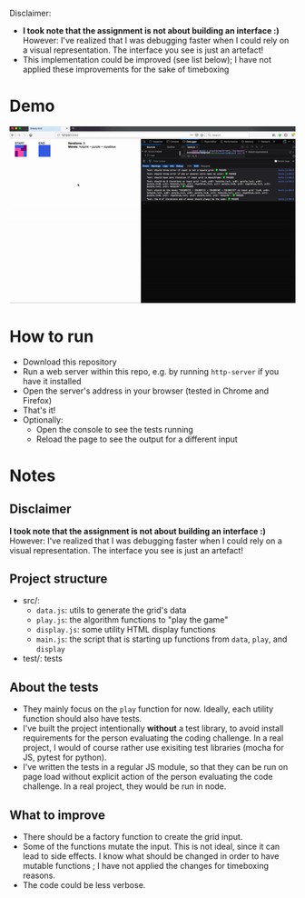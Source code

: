 Disclaimer:

- **I took note that the assignment is not about building an interface :)**
  However: I've realized that I was debugging faster when I could rely on a visual representation. The interface you see is just an artefact!
- This implementation could be improved (see list below); I have not applied these improvements for the sake of timeboxing

# Demo

<p align="center">
<img width="520" src="https://raw.githubusercontent.com/maudnals/greedy-grid/master/doc/demo.gif">  
</p>

# How to run

- Download this repository
- Run a web server within this repo, e.g. by running `http-server` if you have it installed
- Open the server's address in your browser (tested in Chrome and Firefox)
- That's it!
- Optionally:
  - Open the console to see the tests running
  - Reload the page to see the output for a different input

# Notes

## Disclaimer

**I took note that the assignment is not about building an interface :)**
However: I've realized that I was debugging faster when I could rely on a visual representation. The interface you see is just an artefact!

## Project structure

- src/:
  - `data.js`: utils to generate the grid's data
  - `play.js`: the algorithm functions to "play the game"
  - `display.js`: some utility HTML display functions
  - `main.js`: the script that is starting up functions from `data`, `play`, and `display`
- test/: tests

## About the tests

- They mainly focus on the `play` function for now. Ideally, each utility function should also have tests.
- I've built the project intentionally **without** a test library, to avoid install requirements for the person evaluating the coding challenge. In a real project, I would of course rather use exisiting test libraries (mocha for JS, pytest for python).
- I've written the tests in a regular JS module, so that they can be run on page load without explicit action of the person evaluating the code challenge. In a real project, they would be run in node.

## What to improve

- There should be a factory function to create the grid input.
- Some of the functions mutate the input. This is not ideal, since it can lead to side effects. I know what should be changed in order to have mutable functions ; I have not applied the changes for timeboxing reasons.
- The code could be less verbose.
